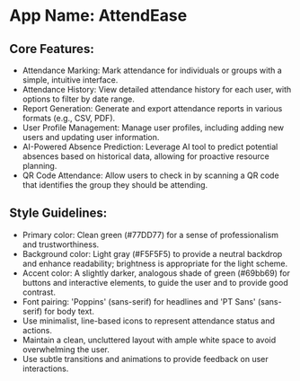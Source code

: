 # **App Name**: AttendEase

## Core Features:

- Attendance Marking: Mark attendance for individuals or groups with a simple, intuitive interface.
- Attendance History: View detailed attendance history for each user, with options to filter by date range.
- Report Generation: Generate and export attendance reports in various formats (e.g., CSV, PDF).
- User Profile Management: Manage user profiles, including adding new users and updating user information.
- AI-Powered Absence Prediction: Leverage AI tool to predict potential absences based on historical data, allowing for proactive resource planning.
- QR Code Attendance: Allow users to check in by scanning a QR code that identifies the group they should be attending.

## Style Guidelines:

- Primary color: Clean green (#77DD77) for a sense of professionalism and trustworthiness.
- Background color: Light gray (#F5F5F5) to provide a neutral backdrop and enhance readability; brightness is appropriate for the light scheme.
- Accent color: A slightly darker, analogous shade of green (#69bb69) for buttons and interactive elements, to guide the user and to provide good contrast.
- Font pairing: 'Poppins' (sans-serif) for headlines and 'PT Sans' (sans-serif) for body text.
- Use minimalist, line-based icons to represent attendance status and actions.
- Maintain a clean, uncluttered layout with ample white space to avoid overwhelming the user.
- Use subtle transitions and animations to provide feedback on user interactions.